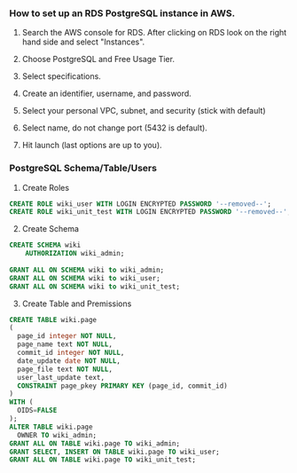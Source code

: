 ### How to set up an RDS PostgreSQL instance in AWS.

1. Search the AWS console for RDS. After clicking on RDS look on the right hand side and select "Instances".

2. Choose PostgreSQL and Free Usage Tier. 

3. Select specifications. 

4. Create an identifier, username, and password.

5. Select your personal VPC, subnet, and security (stick with default)

6. Select name, do not change port (5432 is default).

7. Hit launch (last options are up to you).


### PostgreSQL Schema/Table/Users

1. Create Roles 

```SQL
CREATE ROLE wiki_user WITH LOGIN ENCRYPTED PASSWORD '--removed--';
CREATE ROLE wiki_unit_test WITH LOGIN ENCRYPTED PASSWORD '--removed--';
```

2. Create Schema

```SQL
CREATE SCHEMA wiki
    AUTHORIZATION wiki_admin;
	
GRANT ALL ON SCHEMA wiki to wiki_admin;
GRANT ALL ON SCHEMA wiki to wiki_user;
GRANT ALL ON SCHEMA wiki to wiki_unit_test;
```

3. Create Table and Premissions 

```SQL
CREATE TABLE wiki.page
(
  page_id integer NOT NULL,
  page_name text NOT NULL,
  commit_id integer NOT NULL,
  date_update date NOT NULL,
  page_file text NOT NULL,
  user_last_update text,
  CONSTRAINT page_pkey PRIMARY KEY (page_id, commit_id)
)
WITH (
  OIDS=FALSE
);
ALTER TABLE wiki.page
  OWNER TO wiki_admin;
GRANT ALL ON TABLE wiki.page TO wiki_admin;
GRANT SELECT, INSERT ON TABLE wiki.page TO wiki_user;
GRANT ALL ON TABLE wiki.page TO wiki_unit_test;
```

